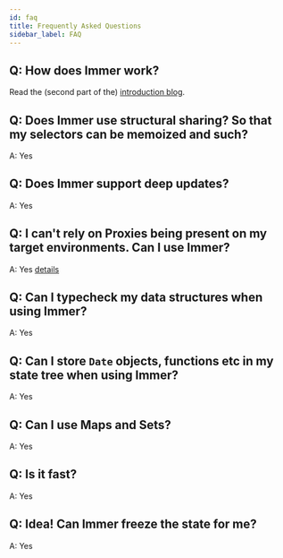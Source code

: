 ```yaml
---
id: faq
title: Frequently Asked Questions
sidebar_label: FAQ
---
```


<div id="codefund"><!-- fallback content --></div>

## Q: How does Immer work?

Read the (second part of the) [introduction blog](https://medium.com/@mweststrate/introducing-immer-immutability-the-easy-way-9d73d8f71cb3).

## Q: Does Immer use structural sharing? So that my selectors can be memoized and such?

A: Yes

## Q: Does Immer support deep updates?

A: Yes

## Q: I can't rely on Proxies being present on my target environments. Can I use Immer?

A: Yes [details](https://immerjs.github.io/immer/docs/installation#immer-on-older-javascript-environments)

## Q: Can I typecheck my data structures when using Immer?

A: Yes

## Q: Can I store `Date` objects, functions etc in my state tree when using Immer?

A: Yes

## Q: Can I use Maps and Sets?

A: Yes

## Q: Is it fast?

A: Yes

## Q: Idea! Can Immer freeze the state for me?

A: Yes
